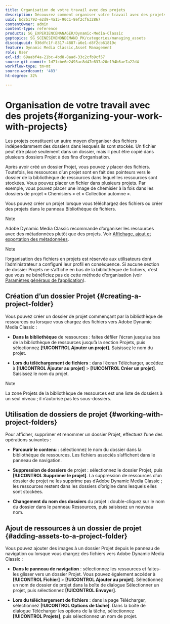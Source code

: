 ```yaml
---
title: Organisation de votre travail avec des projets
description: Découvrez comment organiser votre travail avec des projets dans Adobe Dynamic Media Classic.
uuid: bd2b1792-e2d9-4a15-90c1-8ef2cf632867
contentOwner: admin
content-type: reference
products: SG_EXPERIENCEMANAGER/Dynamic-Media-Classic
geptopics: SG_SCENESEVENONDEMAND_PK/categories/managing_assets
discoiquuid: 036dfc1f-8317-4887-a6e1-d8f2cb61819c
feature: Dynamic Media Classic,Asset Management
role: User
exl-id: 69aabf4a-21bc-4bd8-8aad-33c2cfb9cf57
source-git-commit: 1d71cbe6e2493ac8d47e837a20e194b6ae7a22d4
workflow-type: tm+mt
source-wordcount: '483'
ht-degree: 32%

---
```


# Organisation de votre travail avec des projets{#organizing-your-work-with-projects}

Les projets constituent un autre moyen d’organiser des fichiers indépendamment des dossiers dans lesquels ils sont stockés. Un fichier peut être placé seulement dans un dossier, mais il peut être copié dans plusieurs dossiers Projet à des fins d’organisation.

Après avoir créé un dossier Projet, vous pouvez y placer des fichiers. Toutefois, les ressources d’un projet sont en fait des pointeurs vers le dossier de la bibliothèque de ressources dans lequel les ressources sont stockées. Vous pouvez placer un fichier dans plusieurs projets. Par exemple, vous pouvez placer une image de chemisier à la fois dans les dossiers de projet « Chemisiers » et « Collection automne ».

Vous pouvez créer un projet lorsque vous téléchargez des fichiers ou créer des projets dans le panneau Bibliothèque de fichiers.

>[!NOTE]
>
>Adobe Dynamic Media Classic recommande d’organiser les ressources avec des métadonnées plutôt que des projets. Voir [Affichage, ajout et exportation des métadonnées](viewing-adding-exporting-metadata.md).

>[!NOTE]
>
>l’organisation des fichiers en projets est réservée aux utilisateurs dont l’administrateur a configuré leur profil en conséquence. Si aucune section de dossier Projets ne s’affiche en bas de la bibliothèque de fichiers, c’est que vous ne bénéficiez pas de cette méthode d’organisation (voir [Paramètres généraux de l’application](application-setup.md#general-settings)).

## Création d’un dossier Projet {#creating-a-project-folder}

Vous pouvez créer un dossier de projet commençant par la bibliothèque de ressources ou lorsque vous chargez des fichiers vers Adobe Dynamic Media Classic :

* **Dans la bibliothèque**  de ressources : faites défiler l’écran jusqu’au bas de la bibliothèque de ressources jusqu’à la section Projets, puis sélectionnez  **[!UICONTROL Ajouter un projet]**. Saisissez le nom du projet.

* **Lors du téléchargement de fichiers**  : dans l’écran Télécharger, accédez à  **[!UICONTROL Ajouter au projet]**  >  **[!UICONTROL Créer un projet]**. Saisissez le nom du projet.

>[!NOTE]
>
>La zone Projets de la bibliothèque de ressources est une liste de dossiers à un seul niveau ; il n’autorise pas les sous-dossiers.

## Utilisation de dossiers de projet {#working-with-project-folders}

Pour afficher, supprimer et renommer un dossier Projet, effectuez l’une des opérations suivantes :

* **Parcourir le contenu**  : sélectionnez le nom du dossier dans la bibliothèque de ressources. Les fichiers associés s’affichent dans le panneau de navigation.

* **Suppression de dossiers**  de projet : sélectionnez le dossier Projet, puis  **[!UICONTROL Supprimer le projet]**. La suppression de ressources d’un dossier de projet ne les supprime pas d’Adobe Dynamic Media Classic ; les ressources restent dans les dossiers d’origine dans lesquels elles sont stockées.

* **Changement du nom des dossiers**  du projet : double-cliquez sur le nom du dossier dans le panneau Ressources, puis saisissez un nouveau nom.

## Ajout de ressources à un dossier de projet {#adding-assets-to-a-project-folder}

Vous pouvez ajouter des images à un dossier Projet depuis le panneau de navigation ou lorsque vous chargez des fichiers vers Adobe Dynamic Media Classic :

* **Dans le panneau de navigation**  : sélectionnez les ressources et faites-les glisser vers un dossier Projet. Vous pouvez également accéder à **[!UICONTROL Fichier]** > **[!UICONTROL Ajouter au projet]**. Sélectionnez un nom de dossier de projet dans la boîte de dialogue Sélectionner un projet, puis sélectionnez **[!UICONTROL Envoyer]**.

* **Lors du téléchargement de fichiers**  : dans la page Télécharger, sélectionnez  **[!UICONTROL Options de tâche]**. Dans la boîte de dialogue Télécharger les options de la tâche, sélectionnez **[!UICONTROL Projets]**, puis sélectionnez un nom de projet.
